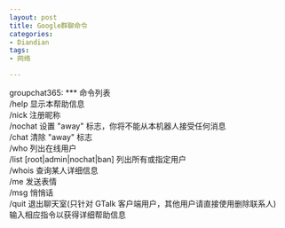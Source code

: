 ```yaml
---
layout: post
title: Google群聊命令
categories:
- Diandian
tags:
- 网络

---
```

groupchat365: *** 命令列表
<br />/help 显示本帮助信息
<br />/nick 注册昵称
<br />/nochat 设置 &quot;away&quot; 标志，你将不能从本机器人接受任何消息
<br />/chat 清除 &quot;away&quot; 标志
<br />/who 列出在线用户
<br />/list [root|admin|nochat|ban] 列出所有或指定用户
<br />/whois 查询某人详细信息
<br />/me 发送表情
<br />/msg 悄悄话
<br />/quit 退出聊天室(只针对 GTalk 客户端用户，其他用户请直接使用删除联系人)
<br />输入相应指令以获得详细帮助信息